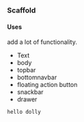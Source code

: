 ### Scaffold

#### Uses

 add a lot of functionality.

- Text
- body 
- topbar
- bottomnavbar
- floating action button
- snackbar
- drawer

```angular2html
hello dolly
```


